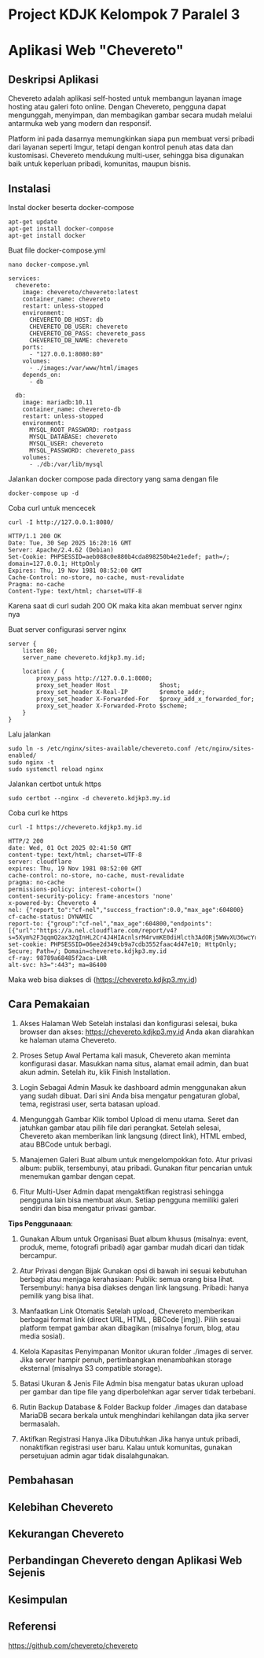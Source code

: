 # Project KDJK Kelompok 7 Paralel 3

# Aplikasi Web "Chevereto"

## Deskripsi Aplikasi

Chevereto adalah aplikasi self-hosted untuk membangun layanan image hosting atau galeri foto online. Dengan Chevereto, pengguna dapat mengunggah, menyimpan, dan membagikan gambar secara mudah melalui antarmuka web yang modern dan responsif.

Platform ini pada dasarnya memungkinkan siapa pun membuat versi pribadi dari layanan seperti Imgur, tetapi dengan kontrol penuh atas data dan kustomisasi. Chevereto mendukung multi-user, sehingga bisa digunakan baik untuk keperluan pribadi, komunitas, maupun bisnis.
## Instalasi

Instal docker beserta docker-compose
```
apt-get update
apt-get install docker-compose
apt-get install docker
```

Buat file docker-compose.yml
```
nano docker-compose.yml
```
```
services:
  chevereto:
    image: chevereto/chevereto:latest
    container_name: chevereto
    restart: unless-stopped
    environment:
      CHEVERETO_DB_HOST: db
      CHEVERETO_DB_USER: chevereto
      CHEVERETO_DB_PASS: chevereto_pass
      CHEVERETO_DB_NAME: chevereto
    ports:
      - "127.0.0.1:8080:80"
    volumes:
      - ./images:/var/www/html/images
    depends_on:
      - db

  db:
    image: mariadb:10.11
    container_name: chevereto-db
    restart: unless-stopped
    environment:
      MYSQL_ROOT_PASSWORD: rootpass
      MYSQL_DATABASE: chevereto
      MYSQL_USER: chevereto
      MYSQL_PASSWORD: chevereto_pass
    volumes:
      - ./db:/var/lib/mysql
```

Jalankan docker compose pada directory yang sama dengan file

```
docker-compose up -d
```

Coba curl untuk mencecek
```
curl -I http://127.0.0.1:8080/

HTTP/1.1 200 OK
Date: Tue, 30 Sep 2025 16:20:16 GMT
Server: Apache/2.4.62 (Debian)
Set-Cookie: PHPSESSID=aeb088c0e880b4cda898250b4e21edef; path=/; domain=127.0.0.1; HttpOnly
Expires: Thu, 19 Nov 1981 08:52:00 GMT
Cache-Control: no-store, no-cache, must-revalidate
Pragma: no-cache
Content-Type: text/html; charset=UTF-8
```
Karena saat di curl sudah 200 OK maka kita akan membuat server nginx nya

Buat server configurasi server nginx 
```
server {
    listen 80;
    server_name chevereto.kdjkp3.my.id;

    location / {
        proxy_pass http://127.0.0.1:8080;
        proxy_set_header Host              $host;
        proxy_set_header X-Real-IP         $remote_addr;
        proxy_set_header X-Forwarded-For   $proxy_add_x_forwarded_for;
        proxy_set_header X-Forwarded-Proto $scheme;
    }
}
```

Lalu jalankan
```
sudo ln -s /etc/nginx/sites-available/chevereto.conf /etc/nginx/sites-enabled/
sudo nginx -t
sudo systemctl reload nginx

```

Jalankan certbot untuk https
```
sudo certbot --nginx -d chevereto.kdjkp3.my.id
```

Coba curl ke https
```
curl -I https://chevereto.kdjkp3.my.id

HTTP/2 200
date: Wed, 01 Oct 2025 02:41:50 GMT
content-type: text/html; charset=UTF-8
server: cloudflare
expires: Thu, 19 Nov 1981 08:52:00 GMT
cache-control: no-store, no-cache, must-revalidate
pragma: no-cache
permissions-policy: interest-cohort=()
content-security-policy: frame-ancestors 'none'
x-powered-by: Chevereto 4
nel: {"report_to":"cf-nel","success_fraction":0.0,"max_age":604800}
cf-cache-status: DYNAMIC
report-to: {"group":"cf-nel","max_age":604800,"endpoints":[{"url":"https://a.nel.cloudflare.com/report/v4?s=5Xym%2F3qqmQ2ax32qInHL2Cr4J4HIAcnlsrM4rvmKE0diHlcth3AdORj5WWvXU36wcYrXFPrYD3%2FRHVbr6cOSYnn2x%2FsTf43PU9SbWM%2FYIeOhZzfUn%2B4%3D"}]}
set-cookie: PHPSESSID=06ee2d349cb9a7cdb3552faac4d47e10; HttpOnly; Secure; Path=/; Domain=chevereto.kdjkp3.my.id
cf-ray: 98789a68485f2aca-LHR
alt-svc: h3=":443"; ma=86400
```
Maka web bisa diakses di (https://chevereto.kdjkp3.my.id)
## Cara Pemakaian
1. Akses Halaman Web
  Setelah instalasi dan konfigurasi selesai, buka browser dan akses:
  https://chevereto.kdjkp3.my.id
  Anda akan diarahkan ke halaman utama Chevereto.

2. Proses Setup Awal
  Pertama kali masuk, Chevereto akan meminta konfigurasi dasar.
  Masukkan nama situs, alamat email admin, dan buat akun admin.
  Setelah itu, klik Finish Installation.

3. Login Sebagai Admin
  Masuk ke dashboard admin menggunakan akun yang sudah dibuat.
  Dari sini Anda bisa mengatur pengaturan global, tema, registrasi user, serta batasan upload.

4. Mengunggah Gambar
  Klik tombol Upload di menu utama.
  Seret dan jatuhkan gambar atau pilih file dari perangkat.
  Setelah selesai, Chevereto akan memberikan link langsung (direct link), HTML embed, atau BBCode untuk berbagi.

5. Manajemen Galeri
  Buat album untuk mengelompokkan foto.
  Atur privasi album: publik, tersembunyi, atau pribadi.
  Gunakan fitur pencarian untuk menemukan gambar dengan cepat.

6. Fitur Multi-User
  Admin dapat mengaktifkan registrasi sehingga pengguna lain bisa membuat akun.
  Setiap pengguna memiliki galeri sendiri dan bisa mengatur privasi gambar.
   
**Tips Penggunaaan**: 

1. Gunakan Album untuk Organisasi
  Buat album khusus (misalnya: event, produk, meme, fotografi pribadi) agar gambar mudah dicari dan tidak bercampur.

2. Atur Privasi dengan Bijak
  Gunakan opsi di bawah ini sesuai kebutuhan berbagi atau menjaga kerahasiaan:
  Publik: semua orang bisa lihat.
  Tersembunyi: hanya bisa diakses dengan link langsung.
  Pribadi: hanya pemilik yang bisa lihat.
  
3. Manfaatkan Link Otomatis
  Setelah upload, Chevereto memberikan berbagai format link (direct URL, HTML <img>, BBCode [img]). Pilih sesuai platform tempat gambar akan dibagikan (misalnya forum,   blog, atau media sosial).

4. Kelola Kapasitas Penyimpanan
  Monitor ukuran folder ./images di server. Jika server hampir penuh, pertimbangkan menambahkan storage eksternal (misalnya S3 compatible storage).

5. Batasi Ukuran & Jenis File
  Admin bisa mengatur batas ukuran upload per gambar dan tipe file yang diperbolehkan agar server tidak terbebani.

6. Rutin Backup Database & Folder
  Backup folder ./images dan database MariaDB secara berkala untuk menghindari kehilangan data jika server bermasalah.

7. Aktifkan Registrasi Hanya Jika Dibutuhkan
  Jika hanya untuk pribadi, nonaktifkan registrasi user baru. Kalau untuk komunitas, gunakan persetujuan admin agar tidak disalahgunakan.
## Pembahasan
## Kelebihan Chevereto


## Kekurangan Chevereto



## Perbandingan Chevereto dengan Aplikasi Web Sejenis


## Kesimpulan



## Referensi
https://github.com/chevereto/chevereto
